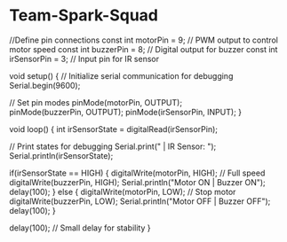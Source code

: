 # Team-Spark-Squad
//Define pin connections
const int motorPin = 9;     // PWM output to control motor speed
const int buzzerPin = 8;    // Digital output for buzzer
const int irSensorPin = 3;  // Input pin for IR sensor

void setup() 
{
  // Initialize serial communication for debugging
  Serial.begin(9600);

  // Set pin modes
  pinMode(motorPin, OUTPUT);  
  pinMode(buzzerPin, OUTPUT);
  pinMode(irSensorPin, INPUT);
}

void loop() 
{
  int irSensorState = digitalRead(irSensorPin);

  // Print states for debugging
  Serial.print(" | IR Sensor: ");
  Serial.println(irSensorState);

 if(irSensorState == HIGH) 
 {
    digitalWrite(motorPin, HIGH); // Full speed
    digitalWrite(buzzerPin, HIGH);
    Serial.println("Motor ON | Buzzer ON");
    delay(100);
  } 
  else 
  {
    digitalWrite(motorPin, LOW);   // Stop motor
    digitalWrite(buzzerPin, LOW);
    Serial.println("Motor OFF | Buzzer OFF");
    delay(100);
  }

  delay(100); // Small delay for stability
}
